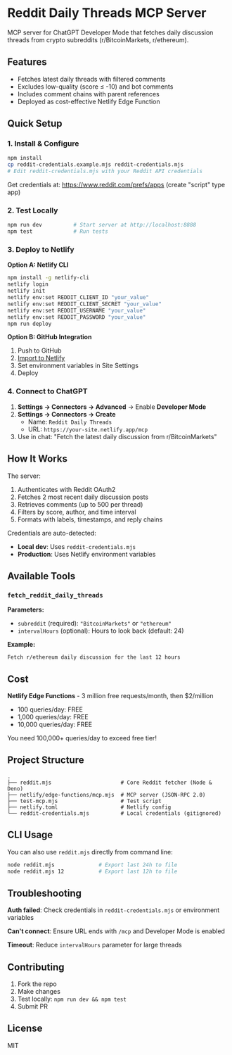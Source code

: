 # Reddit Daily Threads MCP Server

MCP server for ChatGPT Developer Mode that fetches daily discussion threads from crypto subreddits (r/BitcoinMarkets, r/ethereum).

## Features

- Fetches latest daily threads with filtered comments
- Excludes low-quality (score ≤ -10) and bot comments
- Includes comment chains with parent references
- Deployed as cost-effective Netlify Edge Function

## Quick Setup

### 1. Install & Configure

```bash
npm install
cp reddit-credentials.example.mjs reddit-credentials.mjs
# Edit reddit-credentials.mjs with your Reddit API credentials
```

Get credentials at: https://www.reddit.com/prefs/apps (create "script" type app)

### 2. Test Locally

```bash
npm run dev          # Start server at http://localhost:8888
npm test             # Run tests
```

### 3. Deploy to Netlify

**Option A: Netlify CLI**

```bash
npm install -g netlify-cli
netlify login
netlify init
netlify env:set REDDIT_CLIENT_ID "your_value"
netlify env:set REDDIT_CLIENT_SECRET "your_value"
netlify env:set REDDIT_USERNAME "your_value"
netlify env:set REDDIT_PASSWORD "your_value"
npm run deploy
```

**Option B: GitHub Integration**

1. Push to GitHub
2. [Import to Netlify](https://app.netlify.com)
3. Set environment variables in Site Settings
4. Deploy

### 4. Connect to ChatGPT

1. **Settings → Connectors → Advanced** → Enable **Developer Mode**
2. **Settings → Connectors → Create**
   - Name: `Reddit Daily Threads`
   - URL: `https://your-site.netlify.app/mcp`
3. Use in chat: "Fetch the latest daily discussion from r/BitcoinMarkets"

## How It Works

The server:

1. Authenticates with Reddit OAuth2
2. Fetches 2 most recent daily discussion posts
3. Retrieves comments (up to 500 per thread)
4. Filters by score, author, and time interval
5. Formats with labels, timestamps, and reply chains

Credentials are auto-detected:

- **Local dev**: Uses `reddit-credentials.mjs`
- **Production**: Uses Netlify environment variables

## Available Tools

### `fetch_reddit_daily_threads`

**Parameters:**

- `subreddit` (required): `"BitcoinMarkets"` or `"ethereum"`
- `intervalHours` (optional): Hours to look back (default: 24)

**Example:**

```
Fetch r/ethereum daily discussion for the last 12 hours
```

## Cost

**Netlify Edge Functions** - 3 million free requests/month, then $2/million

- 100 queries/day: FREE
- 1,000 queries/day: FREE
- 10,000 queries/day: FREE

You need 100,000+ queries/day to exceed free tier!

## Project Structure

```
.
├── reddit.mjs                      # Core Reddit fetcher (Node & Deno)
├── netlify/edge-functions/mcp.mjs  # MCP server (JSON-RPC 2.0)
├── test-mcp.mjs                    # Test script
├── netlify.toml                    # Netlify config
└── reddit-credentials.mjs          # Local credentials (gitignored)
```

## CLI Usage

You can also use `reddit.mjs` directly from command line:

```bash
node reddit.mjs              # Export last 24h to file
node reddit.mjs 12           # Export last 12h to file
```

## Troubleshooting

**Auth failed**: Check credentials in `reddit-credentials.mjs` or environment variables

**Can't connect**: Ensure URL ends with `/mcp` and Developer Mode is enabled

**Timeout**: Reduce `intervalHours` parameter for large threads

## Contributing

1. Fork the repo
2. Make changes
3. Test locally: `npm run dev && npm test`
4. Submit PR

## License

MIT
